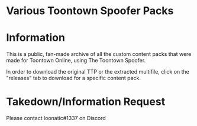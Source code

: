 # Various Toontown Spoofer Packs

# Information

This is a public, fan-made archive of all the custom content packs that were made for Toontown Online, using The Toontown Spoofer.

In order to download the original TTP or the extracted multifile, click on the "releases" tab to download for a specific content pack.

# Takedown/Information Request
Please contact loonatic#1337 on Discord
